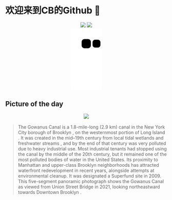 
# 欢迎来到CB的Github 👋

<div align="center">
  <img height="137px" src="https://github-readme-stats.vercel.app/api?username=SuperCB&show_icons=true&theme=radical" />
  <img height="137px" src="https://github-readme-stats.vercel.app/api/top-langs/?username=SuperCB&hide_title=true&hide_border=true&layout=compact&langs_count=6&text_color=000&icon_color=fff" />
</div>


<div align="center">
    <img src="./contribution-snake/github-contribution-grid-snake.svg" />
</div>



## Picture of the day
<div align="center">
  <img width=400px src="https://upload.wikimedia.org/wikipedia/commons/thumb/d/d1/Union_Street_Gowanus_New_York_October_2021_panorama_1.jpg/900px-Union_Street_Gowanus_New_York_October_2021_panorama_1.jpg" />
</div>

>The  Gowanus Canal  is a 1.8-mile-long (2.9 km) canal in the New York City borough of  Brooklyn , on the westernmost portion of  Long Island . It was created in the mid–19th century from local tidal  wetlands  and freshwater  streams , and by the end of that century was very polluted due to heavy industrial use. Most industrial tenants had stopped using the canal by the middle of the 20th century, but it remained one of the most polluted bodies of water in the United States. Its proximity to Manhattan and upper-class Brooklyn neighborhoods has attracted waterfront redevelopment in recent years, alongside attempts at environmental cleanup. It was designated a  Superfund  site in 2009. This five-segment panoramic photograph shows the Gowanus Canal as viewed from  Union Street Bridge  in 2021, looking northeastward towards  Downtown Brooklyn .


